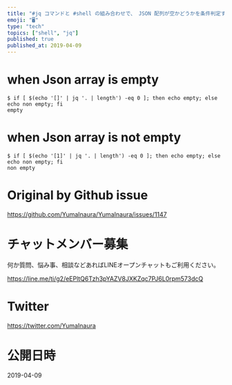 ```yaml
---
title: "#jq コマンドと #shell の組み合わせで、 JSON 配列が空かどうかを条件判定する例"
emoji: "🖥"
type: "tech"
topics: ["shell", "jq"]
published: true
published_at: 2019-04-09
---
```


# when Json array  is empty

```
$ if [ $(echo '[]' | jq '. | length') -eq 0 ]; then echo empty; else echo non empty; fi
empty
```
# when Json array  is not empty

```
$ if [ $(echo '[1]' | jq '. | length') -eq 0 ]; then echo empty; else echo non empty; fi
non empty
```


# Original by Github issue

https://github.com/YumaInaura/YumaInaura/issues/1147








<!-- Update From Qiita API -->

# チャットメンバー募集


何か質問、悩み事、相談などあればLINEオープンチャットもご利用ください。

https://line.me/ti/g2/eEPltQ6Tzh3pYAZV8JXKZqc7PJ6L0rpm573dcQ





# Twitter


https://twitter.com/YumaInaura


<!-- Update From Qiita API -->



# 公開日時

2019-04-09
